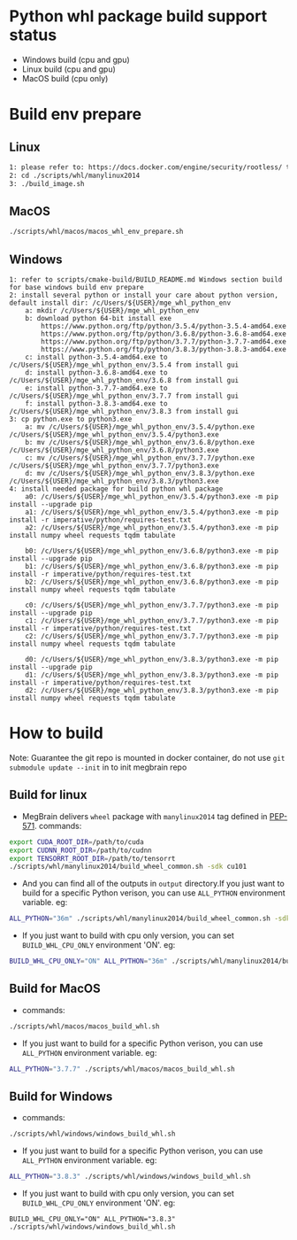 # Python whl package build support status
* Windows build (cpu and gpu)
* Linux build (cpu and gpu)
* MacOS build (cpu only)

# Build env prepare
## Linux

```bash
1: please refer to: https://docs.docker.com/engine/security/rootless/ to enable rootless docker env
2: cd ./scripts/whl/manylinux2014
3: ./build_image.sh

```

## MacOS
```bash
./scripts/whl/macos/macos_whl_env_prepare.sh
```

## Windows
```
1: refer to scripts/cmake-build/BUILD_README.md Windows section build for base windows build env prepare
2: install several python or install your care about python version, default install dir: /c/Users/${USER}/mge_whl_python_env
    a: mkdir /c/Users/${USER}/mge_whl_python_env
    b: download python 64-bit install exe
        https://www.python.org/ftp/python/3.5.4/python-3.5.4-amd64.exe
        https://www.python.org/ftp/python/3.6.8/python-3.6.8-amd64.exe
        https://www.python.org/ftp/python/3.7.7/python-3.7.7-amd64.exe
        https://www.python.org/ftp/python/3.8.3/python-3.8.3-amd64.exe
    c: install python-3.5.4-amd64.exe to /c/Users/${USER}/mge_whl_python_env/3.5.4 from install gui
    d: install python-3.6.8-amd64.exe to /c/Users/${USER}/mge_whl_python_env/3.6.8 from install gui
    e: install python-3.7.7-amd64.exe to /c/Users/${USER}/mge_whl_python_env/3.7.7 from install gui
    f: install python-3.8.3-amd64.exe to /c/Users/${USER}/mge_whl_python_env/3.8.3 from install gui
3: cp python.exe to python3.exe
    a: mv /c/Users/${USER}/mge_whl_python_env/3.5.4/python.exe /c/Users/${USER}/mge_whl_python_env/3.5.4/python3.exe
    b: mv /c/Users/${USER}/mge_whl_python_env/3.6.8/python.exe /c/Users/${USER}/mge_whl_python_env/3.6.8/python3.exe
    c: mv /c/Users/${USER}/mge_whl_python_env/3.7.7/python.exe /c/Users/${USER}/mge_whl_python_env/3.7.7/python3.exe
    d: mv /c/Users/${USER}/mge_whl_python_env/3.8.3/python.exe /c/Users/${USER}/mge_whl_python_env/3.8.3/python3.exe
4: install needed package for build python whl package
    a0: /c/Users/${USER}/mge_whl_python_env/3.5.4/python3.exe -m pip install --upgrade pip
    a1: /c/Users/${USER}/mge_whl_python_env/3.5.4/python3.exe -m pip install -r imperative/python/requires-test.txt
    a2: /c/Users/${USER}/mge_whl_python_env/3.5.4/python3.exe -m pip install numpy wheel requests tqdm tabulate

    b0: /c/Users/${USER}/mge_whl_python_env/3.6.8/python3.exe -m pip install --upgrade pip
    b1: /c/Users/${USER}/mge_whl_python_env/3.6.8/python3.exe -m pip install -r imperative/python/requires-test.txt
    b2: /c/Users/${USER}/mge_whl_python_env/3.6.8/python3.exe -m pip install numpy wheel requests tqdm tabulate
    
    c0: /c/Users/${USER}/mge_whl_python_env/3.7.7/python3.exe -m pip install --upgrade pip
    c1: /c/Users/${USER}/mge_whl_python_env/3.7.7/python3.exe -m pip install -r imperative/python/requires-test.txt
    c2: /c/Users/${USER}/mge_whl_python_env/3.7.7/python3.exe -m pip install numpy wheel requests tqdm tabulate
    
    d0: /c/Users/${USER}/mge_whl_python_env/3.8.3/python3.exe -m pip install --upgrade pip
    d1: /c/Users/${USER}/mge_whl_python_env/3.8.3/python3.exe -m pip install -r imperative/python/requires-test.txt
    d2: /c/Users/${USER}/mge_whl_python_env/3.8.3/python3.exe -m pip install numpy wheel requests tqdm tabulate
```

# How to build
Note: Guarantee the git repo is mounted in docker container, do not use `git submodule update --init` in to init megbrain repo
## Build for linux
* MegBrain delivers `wheel` package with `manylinux2014` tag defined in [PEP-571](https://www.python.org/dev/peps/pep-0571/).
commands:
```bash
export CUDA_ROOT_DIR=/path/to/cuda
export CUDNN_ROOT_DIR=/path/to/cudnn
export TENSORRT_ROOT_DIR=/path/to/tensorrt
./scripts/whl/manylinux2014/build_wheel_common.sh -sdk cu101
```

* And you can find all of the outputs in `output` directory.If you just want to build for a specific Python verison, you can use `ALL_PYTHON` environment variable. eg:
```bash
ALL_PYTHON="36m" ./scripts/whl/manylinux2014/build_wheel_common.sh -sdk cu101
```

* If you just want to build with cpu only version, you can set `BUILD_WHL_CPU_ONLY` environment 'ON'. eg:
```bash
BUILD_WHL_CPU_ONLY="ON" ALL_PYTHON="36m" ./scripts/whl/manylinux2014/build_wheel_common.sh -sdk cu101
```

## Build for MacOS
* commands:
```bash
./scripts/whl/macos/macos_build_whl.sh
```
* If you just want to build for a specific Python verison, you can use `ALL_PYTHON` environment variable. eg:
```bash
ALL_PYTHON="3.7.7" ./scripts/whl/macos/macos_build_whl.sh
```

## Build for Windows
* commands:
```bash
./scripts/whl/windows/windows_build_whl.sh
```

* If you just want to build for a specific Python verison, you can use `ALL_PYTHON` environment variable. eg:
```bash
ALL_PYTHON="3.8.3" ./scripts/whl/windows/windows_build_whl.sh
```

* If you just want to build with cpu only version, you can set `BUILD_WHL_CPU_ONLY` environment 'ON'. eg:
```
BUILD_WHL_CPU_ONLY="ON" ALL_PYTHON="3.8.3" ./scripts/whl/windows/windows_build_whl.sh
```
